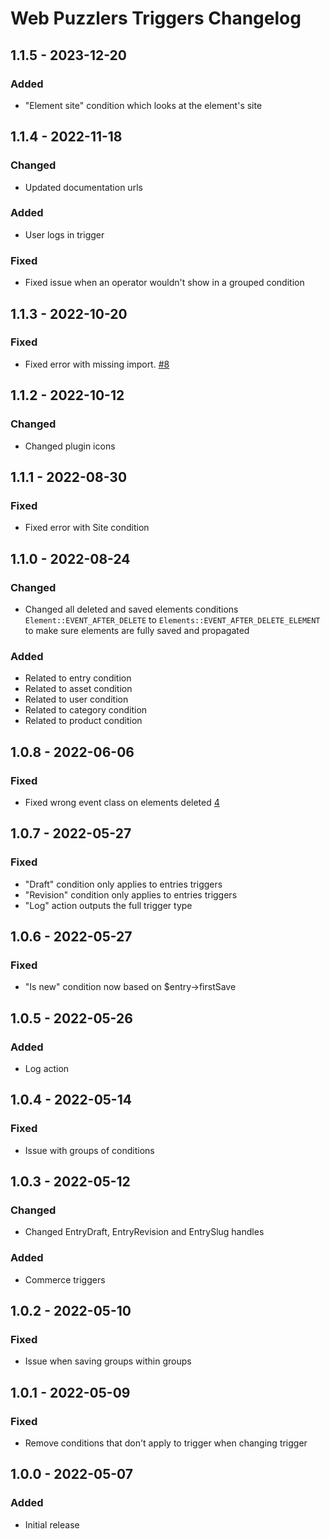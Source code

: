 # Web Puzzlers Triggers Changelog

## 1.1.5 - 2023-12-20

### Added

- "Element site" condition which looks at the element's site

## 1.1.4 - 2022-11-18

### Changed

- Updated documentation urls

### Added

- User logs in trigger

### Fixed

- Fixed issue when an operator wouldn't show in a grouped condition

## 1.1.3 - 2022-10-20

### Fixed

- Fixed error with missing import. [#8](https://github.com/ryssbowh/craft-triggers/issues/8)

## 1.1.2 - 2022-10-12

### Changed

- Changed plugin icons

## 1.1.1 - 2022-08-30

### Fixed

- Fixed error with Site condition

## 1.1.0 - 2022-08-24

### Changed

- Changed all deleted and saved elements conditions `Element::EVENT_AFTER_DELETE` to `Elements::EVENT_AFTER_DELETE_ELEMENT` to make sure elements are fully saved and propagated

### Added

- Related to entry condition
- Related to asset condition
- Related to user condition
- Related to category condition
- Related to product condition

## 1.0.8 - 2022-06-06

### Fixed

- Fixed wrong event class on elements deleted [4](https://github.com/ryssbowh/craft-triggers/issues/4)

## 1.0.7 - 2022-05-27

### Fixed

- "Draft" condition only applies to entries triggers
- "Revision" condition only applies to entries triggers
- "Log" action outputs the full trigger type

## 1.0.6 - 2022-05-27

### Fixed

- "Is new" condition now based on $entry->firstSave

## 1.0.5 - 2022-05-26

### Added

- Log action

## 1.0.4 - 2022-05-14

### Fixed

- Issue with groups of conditions

## 1.0.3 - 2022-05-12

### Changed

- Changed EntryDraft, EntryRevision and EntrySlug handles

### Added

- Commerce triggers

## 1.0.2 - 2022-05-10

### Fixed

- Issue when saving groups within groups

## 1.0.1 - 2022-05-09

### Fixed

- Remove conditions that don't apply to trigger when changing trigger

## 1.0.0 - 2022-05-07

### Added

- Initial release